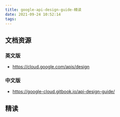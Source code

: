 ```yaml
---
title: google-api-design-guide-精读
date: 2021-09-24 10:52:14
tags:
---
```

## 文档资源
### 英文版
- https://cloud.google.com/apis/design
### 中文版
- https://google-cloud.gitbook.io/api-design-guide/

## 精读
### 